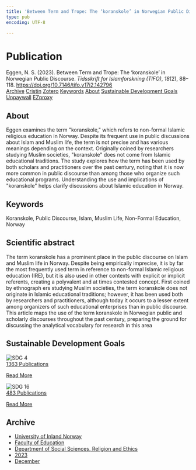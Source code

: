 ```yaml
---
title: 'Between Term and Trope: The ‘koranskole’ in Norwegian Public Discourse'
type: pub
encoding: UTF-8

---
```

<h1>Publication</h1>
<article id="csl-bib-container-SAHKGDLP" class="csl-bib-container">
  <div class="csl-bib-body"> <div class="csl-entry">Eggen, N. S. (2023). Between Term and Trope: The ‘koranskole’ in Norwegian Public Discourse. <i>Tidsskrift for Islamforskning (TIFO)</i>, <i>18</i>(2), 88–118. <a href="https://doi.org/10.7146/tifo.v17i2.142796">https://doi.org/10.7146/tifo.v17i2.142796</a></div> </div>
  <div class="csl-bib-buttons">
    <a href="#taxonomy-article-SAHKGDLP" alt="archive" class="csl-bib-button">Archive</a>
    <a href="https://app.cristin.no/results/show.jsf?id=2217930" alt="Cristin" class="csl-bib-button">Cristin</a>
    <a href="http://zotero.org/groups/5881554/items/SAHKGDLP" alt="Zotero" class="csl-bib-button">Zotero</a>
    <a href="#keywords-article-SAHKGDLP" alt="keywords" class="csl-bib-button">Keywords</a>
    <a href="#about-article-SAHKGDLP" alt="about_pub" class="csl-bib-button">About</a>
    <a href="#sdg-article-SAHKGDLP" alt="sdg" class="csl-bib-button">Sustainable Development Goals</a>
    <a href="https://tifoislam.dk/article/download/142796/186495" alt="Unpaywall" class="csl-bib-button">Unpaywall</a>
    <a href="https://tifoislam.dk/article/download/142796/186495" alt="EZproxy" class="csl-bib-button">EZproxy</a>
  </div>
  <div id="csl-bib-meta-container-SAHKGDLP"></div>
</article>
<div id="csl-bib-meta-SAHKGDLP" class="csl-bib-meta">
  <article id="about-article-SAHKGDLP" class="about_pub-article">
    <h1>About</h1>
    Eggen examines the term "koranskole," which refers to non-formal Islamic religious education in Norway. Despite its frequent use in public discussions about Islam and Muslim life, the term is not precise and has various meanings depending on the context. Originally coined by researchers studying Muslim societies, "koranskole" does not come from Islamic educational traditions. The study explores how the term has been used by both scholars and practitioners over the past century, noting that it is now more common in public discourse than among those who organize such educational programs. Understanding the use and implications of "koranskole" helps clarify discussions about Islamic education in Norway.
  </article>
  <article id="keywords-article-SAHKGDLP" class="keywords-article">
    <h1>Keywords</h1>
    Koranskole, Public Discourse, Islam, Muslim Life, Non-Formal Education, Norway
  </article>
  <article id="abstract-article-SAHKGDLP" class="abstract-article">
    <h1>Scientific abstract</h1>
    The term koranskole has a prominent place in the public discourse on Islam and Muslim life in Norway. Despite being empirically imprecise, it is by far the most frequently used term in reference to non-formal Islamic religious education (IRE), but it is also used in other contexts with explicit or implicit referents, creating a  polyvalent  and  at  times  contested  concept.  First  coined  by  ethnograph  ers  studying  Muslim  societies,  the  term  koranskole  does  not  originate  in  Islamic  educational  traditions;  however,  it  has  been  used  both  by  researchers  and  practitioners, although today it occurs to a lesser extent among organizers of such educational enterprises than in public discourse. This article maps the use of the term koranskole in Norwegian public and scholarly discourses throughout the past century, preparing the ground for discussing the analytical vocabulary for research in this area
  </article>
  <article id="sdg-article-SAHKGDLP" class="sdg-article">
    <h1>Sustainable Development Goals</h1>
    <div class="sdg-container"><div id="sdg4" class="sdg">
        <img src="{{< params subfolder >}}images/sdg/sdg04_en.png" class="image" alt="SDG 4">
        <div class="sdg-overlay">
          <a href="{{< params subfolder >}}en/archive/?sdg=4#archive" class="sdg-publication-count"><span>1363</span> Publications</a>
          <p><a href="https://sdgs.un.org/goals/goal4" class="sdg-read-more">Read More</a></p>
        </div>
      </div> <div id="sdg16" class="sdg">
        <img src="{{< params subfolder >}}images/sdg/sdg16_en.png" class="image" alt="SDG 16">
        <div class="sdg-overlay">
          <a href="{{< params subfolder >}}en/archive/?sdg=16#archive" class="sdg-publication-count"><span>483</span> Publications</a>
          <p><a href="https://sdgs.un.org/goals/goal16" class="sdg-read-more">Read More</a></p>
        </div>
      </div></div>
  </article>
  <article id="taxonomy-article-SAHKGDLP" class="taxonomy-article">
    <h1>Archive</h1>
    <ul>
      <li><a href="{{< params subfolder >}}en/archive/?key=3DCRN523">University of Inland Norway</a></li>
      <li><a href="{{< params subfolder >}}en/archive/?key=WYNZA47F">Faculty of Education</a></li>
      <li><a href="{{< params subfolder >}}en/archive/?key=XY7UYWKQ">Department of Social Sciences, Religion and Ethics</a></li>
      <li><a href="{{< params subfolder >}}en/archive/?key=A558FPGR">2023</a></li>
      <li><a href="{{< params subfolder >}}en/archive/?key=H9Y4VMGV">December</a></li>
    </ul>
  </article>
</div>
